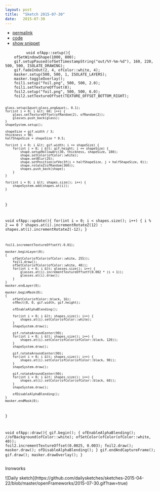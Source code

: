```yaml
---
layout: post
title:  "Sketch 2015-07-30"
date:   2015-07-30
---
```

<div class="code">
    <ul>
		<li><a href="{% post_url 2015-07-30-sketch %}">permalink</a></li>
		<li><a href="https://github.com/dailysketches/dailySketches/tree/master/sketches/2015-07-30">code</a></li>
		<li><a href="#" class="snippet-button">show snippet</a></li>
	</ul>
    <pre class="snippet">
        <code class="cpp">void ofApp::setup(){
    ofSetWindowShape(1000, 800);
    gif.setupPaused(ofGetTimestampString(&quot;out/%Y-%m-%d&quot;), 160, 220, 500, 500, ISOLATE_DRAWING);
    gif.fadeInOut(2, 4, ofColor::white, 4);
    masker.setup(500, 500, 1, ISOLATE_LAYERS);
    masker.toggleOverlay();
    foil1.setup(&quot;foil.png&quot;, 500, 500, 2.0);
    foil1.setTextureOffset(8);
    foil2.setup(&quot;foil.png&quot;, 500, 500, 6.0);
    foil2.setTextureOffset(TEXTURE_OFFSET_BOTTOM_RIGHT);
    
    glass.setup(&quot;glass.png&quot;, 0.1);
    for(int i = 0; i &lt; 60; i++) {
        glass.setTextureOffset(ofRandom(2), ofRandom(2));
        glasses.push_back(glass);
    }
    shapeSystem.setup();
    
    shapeSize = gif.width / 3;
    thickness = 90;
    halfShapeSize = shapeSize * 0.5;
    
    for(int i = 0; i &lt; gif.width; i += shapeSize) {
        for(int j = 0; j &lt; gif.height; j += shapeSize) {
            shape.setupHollowArc(30, thickness, shapeSize, 180);
            shape.setColor(ofColor::white);
            shape.setBlur(25);
            shape.setPosition(ofVec3f(i + halfShapeSize, j + halfShapeSize, 0));
            shape.rotateZ(ofRandom(360));
            shapes.push_back(shape);
        }
    }
    
    for(int i = 0; i &lt; shapes.size(); i++) {
        shapeSystem.add(shapes.at(i));
    }
}

void ofApp::update(){
    for(int i = 0; i &lt; shapes.size(); i++) {
        i % 2 == 0 ?
        shapes.at(i).incrementRotateZ(12) :
        shapes.at(i).incrementRotateZ(-12);
    }
    
    foil1.incrementTextureOffsetY(-0.01);
    
    masker.beginLayer(0);
    {
        ofSetColor(ofColor(ofColor::white, 255));
        foil1.draw();
        ofSetColor(ofColor(ofColor::white, 40));
        for(int i = 0; i &lt; glasses.size(); i++) {
            glasses.at(i).incrementTextureOffsetY(0.002 * (i + 1));
            glasses.at(i).draw();
        }
    }
    masker.endLayer(0);

    masker.beginMask(0);
    {
        ofSetColor(ofColor::black, 16);
        ofRect(0, 0, gif.width, gif.height);
        
        ofEnableAlphaBlending();
        
        for(int i = 0; i &lt; shapes.size(); i++) {
            shapes.at(i).setColor(ofColor::white);
        }
        shapeSystem.draw();
        
        gif.rotateAroundCenter(90);
        for(int i = 0; i &lt; shapes.size(); i++) {
            shapes.at(i).setColor(ofColor(ofColor::black, 120));
        }
        shapeSystem.draw();
        
        gif.rotateAroundCenter(90);
        for(int i = 0; i &lt; shapes.size(); i++) {
            shapes.at(i).setColor(ofColor(ofColor::black, 90));
        }
        shapeSystem.draw();
        
        gif.rotateAroundCenter(90);
        for(int i = 0; i &lt; shapes.size(); i++) {
            shapes.at(i).setColor(ofColor(ofColor::black, 60));
        }
        shapeSystem.draw();
        
        ofDisableAlphaBlending();
    }
    masker.endMask(0);
}

void ofApp::draw(){
    gif.begin();
    {
        ofEnableAlphaBlending();
        //ofBackground(ofColor::white);
        ofSetColor(ofColor(ofColor::white, 40));
        foil2.incrementTextureOffset(0.0025, 0.003);
        foil2.draw();
        masker.draw();
        ofDisableAlphaBlending();
    }
    gif.endAndCaptureFrame();
    gif.draw();
    masker.drawOverlay();
}</code>
    </pre>
</div>
<p class="description">Ironworks</p>
![Daily sketch](https://github.com/dailysketches/sketches-2015-04-22/blob/master/openFrameworks/2015-07-30.gif?raw=true)
